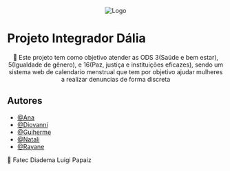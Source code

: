 <p align="center">
    <img src="img/Dalia 2.0.png" alt="Logo" class="LogoDalia">
</p>

<h1>Projeto Integrador Dália</h1>

<p align="center">
🔎 Este projeto tem como objetivo atender as ODS 3(Saúde e bem estar), 5(Igualdade de gênero), e 16(Paz, justiça e instituições eficazes), sendo um sistema web de calendario menstrual que tem por objetivo ajudar mulheres a realizar denuncias de forma discreta
</p>

## Autores
- [@Ana](https://github.com/ana-bia07)
- [@Diovanni](https://github.com/)
- [@Guiherme](https://github.com/GuilhermeSouza198)
- [@Natali](https://github.com/nouveauromance)
- [@Rayane](https://github.com/RayaneBarrosM)

📍 Fatec Diadema Luigi Papaiz 
